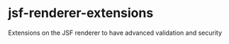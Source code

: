jsf-renderer-extensions
=======================

Extensions on the JSF renderer to have advanced validation and security
